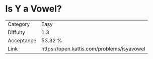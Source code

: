 # Is Y a Vowel?

<table>
    <tr>
        <td>Category</td>
        <td>Easy</td>
    </tr>
    <tr>
        <td>Diffulty</td>
        <td>1.3</td>
    </tr>
    <tr>
        <td>Acceptance</td>
        <td>53.32 %</td>
    </tr>
    <tr>
        <td>Link</td>
        <td>https://open.kattis.com/problems/isyavowel</td>
    </tr>
</table>